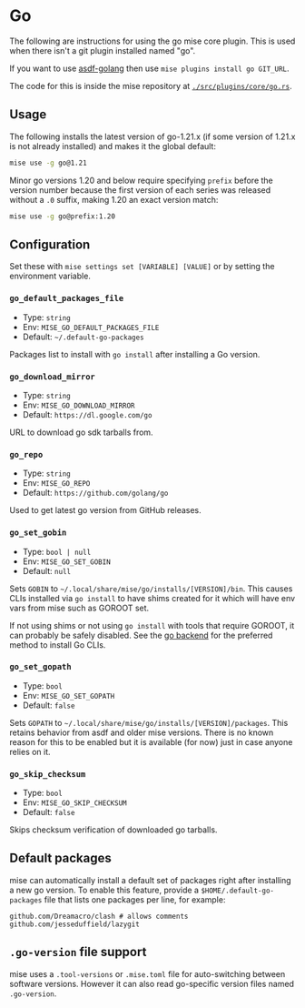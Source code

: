 # Go

The following are instructions for using the go mise core plugin. This is used when there isn't a
git plugin installed named "go".

If you want to use [asdf-golang](https://github.com/kennyp/asdf-golang)
then use `mise plugins install go GIT_URL`.

The code for this is inside the mise repository at
[`./src/plugins/core/go.rs`](https://github.com/jdx/mise/blob/main/src/plugins/core/go.rs).

## Usage

The following installs the latest version of go-1.21.x (if some version of 1.21.x is not already
installed) and makes it the global default:

```sh
mise use -g go@1.21
```

Minor go versions 1.20 and below require specifying `prefix` before the version number because the
first version of each series was released without a `.0` suffix, making 1.20 an exact version match:

```sh
mise use -g go@prefix:1.20
```

## Configuration

Set these with `mise settings set [VARIABLE] [VALUE]` or by setting the environment variable.

### `go_default_packages_file`

* Type: `string`
* Env: `MISE_GO_DEFAULT_PACKAGES_FILE`
* Default: `~/.default-go-packages`

Packages list to install with `go install` after installing a Go version.

### `go_download_mirror`

* Type: `string`
* Env: `MISE_GO_DOWNLOAD_MIRROR`
* Default: `https://dl.google.com/go`

URL to download go sdk tarballs from.

### `go_repo`

* Type: `string`
* Env: `MISE_GO_REPO`
* Default: `https://github.com/golang/go`

Used to get latest go version from GitHub releases.

### `go_set_gobin`

* Type: `bool | null`
* Env: `MISE_GO_SET_GOBIN`
* Default: `null`

Sets `GOBIN` to `~/.local/share/mise/go/installs/[VERSION]/bin`. This causes CLIs installed via
`go install` to have shims created for it which will have env vars from mise such as GOROOT set.

If not using shims or not using `go install` with tools that require GOROOT, it can probably be
safely disabled. See the [go backend](https://mise.jdx.dev/dev-tools/backends/) for the preferred
method to install Go CLIs.

### `go_set_gopath` <Badge type="warning" text="deprecated" />

* Type: `bool`
* Env: `MISE_GO_SET_GOPATH`
* Default: `false`

Sets `GOPATH` to `~/.local/share/mise/go/installs/[VERSION]/packages`. This retains behavior from
asdf and older mise versions. There is no known reason for this to be enabled but it is available
(for now) just in case anyone relies on it.

### `go_skip_checksum`

* Type: `bool`
* Env: `MISE_GO_SKIP_CHECKSUM`
* Default: `false`

Skips checksum verification of downloaded go tarballs.

## Default packages

mise can automatically install a default set of packages right after installing a new go version.
To enable this feature, provide a `$HOME/.default-go-packages` file that lists one packages per
line, for example:

```text
github.com/Dreamacro/clash # allows comments
github.com/jesseduffield/lazygit
```

## `.go-version` file support

mise uses a `.tool-versions` or `.mise.toml` file for auto-switching between software versions.
However it can also read go-specific version files named `.go-version`.
